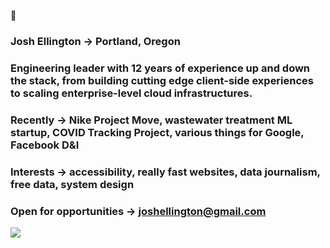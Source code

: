 🤙

### Josh Ellington → Portland, Oregon

### Engineering leader with 12 years of experience up and down the stack, from building cutting edge client-side experiences to scaling enterprise-level cloud infrastructures.

### Recently → Nike Project Move, wastewater treatment ML startup, COVID Tracking Project, various things for Google, Facebook D&I

### Interests → accessibility, really fast websites, data journalism, free data, system design

### Open for opportunities → joshellington@gmail.com

![](https://joshellington.com/josh-ellington.jpg)
